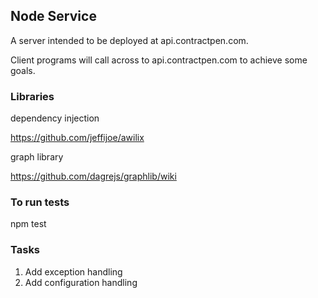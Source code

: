 
## Node Service

A server intended to be deployed at api.contractpen.com.

Client programs will call across to api.contractpen.com to achieve some goals.

### Libraries

dependency injection

https://github.com/jeffijoe/awilix

graph library

https://github.com/dagrejs/graphlib/wiki

### To run tests

npm test

### Tasks

1. Add exception handling
2. Add configuration handling

